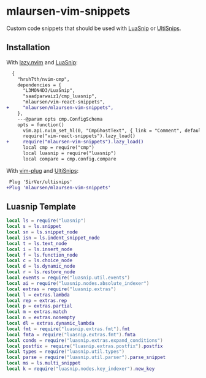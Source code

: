 # mlaursen-vim-snippets

Custom code snippets that should be used with [LuaSnip] or [UltiSnips].

## Installation

With [lazy.nvim] and [LuaSnip]:

```diff
  {
    "hrsh7th/nvim-cmp",
    dependencies = {
      "L3MON4D3/LuaSnip",
      "saadparwaiz1/cmp_luasnip",
      "mlaursen/vim-react-snippets",
+     "mlaursen/mlaursen-vim-snippets",
    },
    ---@param opts cmp.ConfigSchema
    opts = function()
      vim.api.nvim_set_hl(0, "CmpGhostText", { link = "Comment", default = true })
      require("vim-react-snippets").lazy_load()
+     require("mlaursen-vim-snippets").lazy_load()
      local cmp = require("cmp")
      local luasnip = require("luasnip")
      local compare = cmp.config.compare
```

With [vim-plug] and [UltiSnips]:

```diff
 Plug 'SirVer/ultisnips'
+Plug 'mlaursen/mlaursen-vim-snippets'
```

## Luasnip Template

```lua
local ls = require("luasnip")
local s = ls.snippet
local sn = ls.snippet_node
local isn = ls.indent_snippet_node
local t = ls.text_node
local i = ls.insert_node
local f = ls.function_node
local c = ls.choice_node
local d = ls.dynamic_node
local r = ls.restore_node
local events = require("luasnip.util.events")
local ai = require("luasnip.nodes.absolute_indexer")
local extras = require("luasnip.extras")
local l = extras.lambda
local rep = extras.rep
local p = extras.partial
local m = extras.match
local n = extras.nonempty
local dl = extras.dynamic_lambda
local fmt = require("luasnip.extras.fmt").fmt
local fmta = require("luasnip.extras.fmt").fmta
local conds = require("luasnip.extras.expand_conditions")
local postfix = require("luasnip.extras.postfix").postfix
local types = require("luasnip.util.types")
local parse = require("luasnip.util.parser").parse_snippet
local ms = ls.multi_snippet
local k = require("luasnip.nodes.key_indexer").new_key
```

[luasnip]: https://github.com/L3MON4D3/LuaSnip
[ultisnips]: https://github.com/SirVer/ultisnips
[lazy.nvim]: https://github.com/folke/lazy.nvim
[vim-plug]: https://github.com/junegunn/vim-plug
